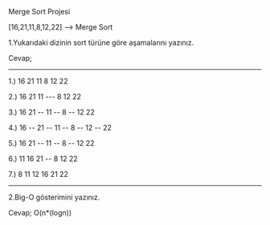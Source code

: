 Merge Sort Projesi

[16,21,11,8,12,22] --> Merge Sort

1.Yukarıdaki dizinin sort türüne göre aşamalarını yazınız.

Cevap;

-------

1.) 16 21 11 8 12 22

2.) 16 21 11 --- 8 12 22

3.) 16 21 -- 11 -- 8 -- 12 22

4.) 16 -- 21 -- 11 -- 8 -- 12 -- 22

5.) 16 21 -- 11 -- 8 -- 12 22

6.) 11 16 21 -- 8 12 22

7.) 8 11 12 16 21 22

---

2.Big-O gösterimini yazınız.

Cevap; O(n*(logn))


